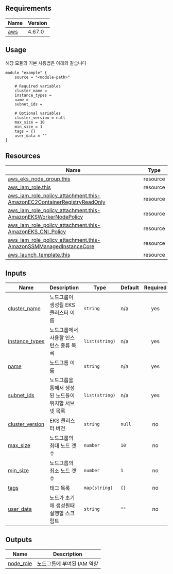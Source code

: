 <!-- BEGIN_AUTOMATED_TF_DOCS_BLOCK -->
## Requirements

| Name | Version |
|------|---------|
| <a name="requirement_aws"></a> [aws](#requirement\_aws) | 4.67.0 |

## Usage
해당 모듈의 기본 사용법은 아래와 같습니다

```hcl
module "example" {
	source = "<module-path>"

	# Required variables
	cluster_name = 
	instance_types = 
	name = 
	subnet_ids = 

	# Optional variables
	cluster_version = null
	max_size = 10
	min_size = 1
	tags = {}
	user_data = ""
}
```
## Resources

| Name | Type |
|------|------|
| [aws_eks_node_group.this](https://registry.terraform.io/providers/hashicorp/aws/4.67.0/docs/resources/eks_node_group) | resource |
| [aws_iam_role.this](https://registry.terraform.io/providers/hashicorp/aws/4.67.0/docs/resources/iam_role) | resource |
| [aws_iam_role_policy_attachment.this-AmazonEC2ContainerRegistryReadOnly](https://registry.terraform.io/providers/hashicorp/aws/4.67.0/docs/resources/iam_role_policy_attachment) | resource |
| [aws_iam_role_policy_attachment.this-AmazonEKSWorkerNodePolicy](https://registry.terraform.io/providers/hashicorp/aws/4.67.0/docs/resources/iam_role_policy_attachment) | resource |
| [aws_iam_role_policy_attachment.this-AmazonEKS_CNI_Policy](https://registry.terraform.io/providers/hashicorp/aws/4.67.0/docs/resources/iam_role_policy_attachment) | resource |
| [aws_iam_role_policy_attachment.this-AmazonSSMManagedInstanceCore](https://registry.terraform.io/providers/hashicorp/aws/4.67.0/docs/resources/iam_role_policy_attachment) | resource |
| [aws_launch_template.this](https://registry.terraform.io/providers/hashicorp/aws/4.67.0/docs/resources/launch_template) | resource |

## Inputs

| Name | Description | Type | Default | Required |
|------|-------------|------|---------|:--------:|
| <a name="input_cluster_name"></a> [cluster\_name](#input\_cluster\_name) | 노드그룹이 생성될 EKS 클러스터 이름 | `string` | n/a | yes |
| <a name="input_instance_types"></a> [instance\_types](#input\_instance\_types) | 노드그룹에서 사용할 인스턴스 종류 목록 | `list(string)` | n/a | yes |
| <a name="input_name"></a> [name](#input\_name) | 노드그룹 이름 | `string` | n/a | yes |
| <a name="input_subnet_ids"></a> [subnet\_ids](#input\_subnet\_ids) | 노드그룹을 통해서 생성된 노드들이 위치할 서브넷 목록 | `list(string)` | n/a | yes |
| <a name="input_cluster_version"></a> [cluster\_version](#input\_cluster\_version) | EKS 클러스터 버전 | `string` | `null` | no |
| <a name="input_max_size"></a> [max\_size](#input\_max\_size) | 노드그룹의 최대 노드 갯수 | `number` | `10` | no |
| <a name="input_min_size"></a> [min\_size](#input\_min\_size) | 노드그룹의 최소 노드 갯수 | `number` | `1` | no |
| <a name="input_tags"></a> [tags](#input\_tags) | 태그 목록 | `map(string)` | `{}` | no |
| <a name="input_user_data"></a> [user\_data](#input\_user\_data) | 노드가 초기에 생성될때 실행할 스크립트 | `string` | `""` | no |

## Outputs

| Name | Description |
|------|-------------|
| <a name="output_node_role"></a> [node\_role](#output\_node\_role) | 노드그룹에 부여된 IAM 역할 |
<!-- END_AUTOMATED_TF_DOCS_BLOCK -->